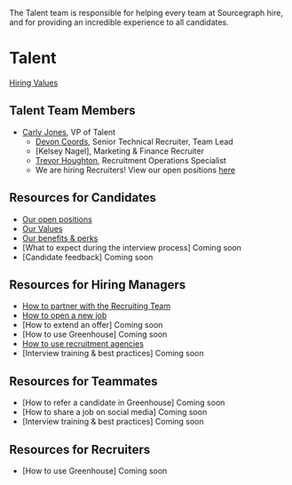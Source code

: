 The Talent team is responsible for helping every team at Sourcegraph hire, and for providing an incredible experience to all candidates. 

# Talent
[Hiring Values](https://about.sourcegraph.com/handbook/talent/hiring)

## Talent Team Members
- [Carly Jones](../company/team/index.md#carly-jones-she-her), VP of Talent
    - [Devon Coords](../company/team/index.md#devon-coords-she-her), Senior Technical Recruiter, Team Lead
    - [Kelsey Nagel], Marketing & Finance Recruiter 
    - [Trevor Houghton](../company/team/index.md#trevor-houghton-he-him), Recruitment Operations Specialist
    - We are hiring Recruiters!  View our open positions [here](https://boards.greenhouse.io/sourcegraph91)

## Resources for Candidates
- [Our open positions](https://boards.greenhouse.io/sourcegraph91)
- [Our Values](https://about.sourcegraph.com/handbook/company/values)
- [Our benefits & perks](https://about.sourcegraph.com/handbook/people-ops/benefits-and-perks)
- [What to expect during the interview process] Coming soon
- [Candidate feedback] Coming soon

## Resources for Hiring Managers
- [How to partner with the Recruiting Team](https://about.sourcegraph.com/handbook/talent/hiring/how_recruiting_interfaces_with_hiring_managers)
- [How to open a new job](https://docs.google.com/forms/d/1ju9waV4k_TpYMGmYZaH5eA2swkuvIthLFKQCzqrRUZM/edit)
- [How to extend an offer] Coming soon
- [How to use Greenhouse] Coming soon
- [How to use recruitment agencies](https://about.sourcegraph.com/handbook/talent/hiring)
- [Interview training & best practices] Coming soon

## Resources for Teammates 
- [How to refer a candidate in Greenhouse] Coming soon 
- [How to share a job on social media] Coming soon
- [Interview training & best practices] Coming soon

## Resources for Recruiters 
- [How to use Greenhouse] Coming soon
